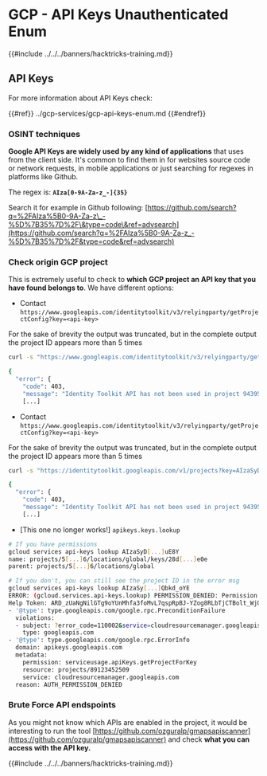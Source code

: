 # GCP - API Keys Unauthenticated Enum

{{#include ../../../banners/hacktricks-training.md}}

## API Keys

For more information about API Keys check:

{{#ref}}
../gcp-services/gcp-api-keys-enum.md
{{#endref}}

### OSINT techniques

**Google API Keys are widely used by any kind of applications** that uses from the client side. It's common to find them in for websites source code or network requests, in mobile applications or just searching for regexes in platforms like Github.

The regex is: **`AIza[0-9A-Za-z_-]{35}`**

Search it for example in Github following: [https://github.com/search?q=%2FAIza%5B0-9A-Za-z\_-%5D%7B35%7D%2F\&type=code\&ref=advsearch](https://github.com/search?q=%2FAIza%5B0-9A-Za-z_-%5D%7B35%7D%2F&type=code&ref=advsearch)

### Check origin GCP project 

This is extremely useful to check to **which GCP project an API key that you have found belongs to**. We have different options:

- Contact `https://www.googleapis.com/identitytoolkit/v3/relyingparty/getProjectConfig?key=<api-key>`

For the sake of brevity the output was truncated, but in the complete output the project ID appears more than 5 times

```bash
curl -s "https://www.googleapis.com/identitytoolkit/v3/relyingparty/getProjectConfig?key=AIzaSyD[...]uE8Y"

{
  "error": {
    "code": 403,
    "message": "Identity Toolkit API has not been used in project 943955951114 before or it is disabled. Enable it by visiting https://console.developers.google.com/apis/api/identitytoolkit.googleapis.com/overview?project=943955951114 then retry. If you enabled this API recently, wait a few minutes for the action to propagate to our systems and retry.",
    [...]
```

- Contact `https://www.googleapis.com/identitytoolkit/v3/relyingparty/getProjectConfig?key=<api-key>`

For the sake of brevity the output was truncated, but in the complete output the project ID appears more than 5 times

```bash
curl -s "https://identitytoolkit.googleapis.com/v1/projects?key=AIzaSyD[...]uE8Y"

{
  "error": {
    "code": 403,
    "message": "Identity Toolkit API has not been used in project 943955951114 before or it is disabled. Enable it by visiting https://console.developers.google.com/apis/api/identitytoolkit.googleapis.com/overview?project=943955951114 then retry. If you enabled this API recently, wait a few minutes for the action to propagate to our systems and retry.",
    [...]
```

- [This one no longer works!] `apikeys.keys.lookup`

```bash
# If you have permissions
gcloud services api-keys lookup AIzaSyD[...]uE8Y
name: projects/5[...]6/locations/global/keys/28d[...]e0e
parent: projects/5[...]6/locations/global

# If you don't, you can still see the project ID in the error msg
gcloud services api-keys lookup AIzaSy[...]Qbkd_oYE
ERROR: (gcloud.services.api-keys.lookup) PERMISSION_DENIED: Permission 'apikeys.keys.lookup' denied on resource project.
Help Token: ARD_zUaNgNilGTg9oYUnMhfa3foMvL7qspRpBJ-YZog8RLbTjCTBolt_WjQQ3myTaOqu4VnPc5IbA6JrQN83CkGH6nNLum6wS4j1HF_7HiCUBHVN
- '@type': type.googleapis.com/google.rpc.PreconditionFailure
  violations:
  - subject: ?error_code=110002&service=cloudresourcemanager.googleapis.com&permission=serviceusage.apiKeys.getProjectForKey&resource=projects/89123452509
    type: googleapis.com
- '@type': type.googleapis.com/google.rpc.ErrorInfo
  domain: apikeys.googleapis.com
  metadata:
    permission: serviceusage.apiKeys.getProjectForKey
    resource: projects/89123452509
    service: cloudresourcemanager.googleapis.com
  reason: AUTH_PERMISSION_DENIED
```

### Brute Force API endspoints

As you might not know which APIs are enabled in the project, it would be interesting to run the tool [https://github.com/ozguralp/gmapsapiscanner](https://github.com/ozguralp/gmapsapiscanner) and check **what you can access with the API key.**

{{#include ../../../banners/hacktricks-training.md}}



